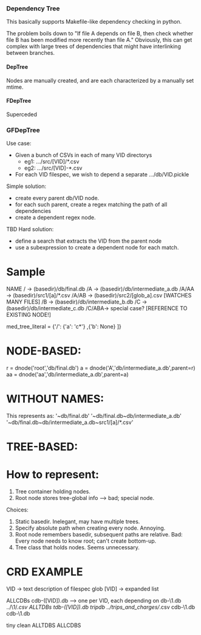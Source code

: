 ### Dependency Tree

This basically supports Makefile-like dependency checking in python.

The problem boils down to "If file A depends on file B, then check whether file B 
has been modified more recently than file A."  Obviously, this can get complex with large trees of dependencies that might have 
interlinking between branches. 

#### DepTree

Nodes are manually created, and are each characterized by a manually set mtime.

#### FDepTree

Superceded

### GFDepTree

Use case: 
  - Given a bunch of CSVs in each of many VID directorys 
    - eg1: .../src/[VID]/*.csv
    - eg2: .../src/[VID]-*.csv
  - For each VID filespec, we wish to depend a separate .../db/VID.pickle 

Simple solution:
  - create every parent db/VID node.
  - for each such parent, create a regex matching the path of all dependencies
  - create a dependent regex node.
  
TBD Hard solution:
  - define a search that extracts the VID from the parent node
  - use a subexpression to create a dependent node for each match.   
 
Sample 
=============
NAME
  /     -> (basedir)/db/final.db
  /A    -> (basedir)/db/intermediate_a.db
  /A/AA -> (basedir)/src1/[a]/*.csv
  /A/AB -> (basedir)/src2/[glob_a].csv      [WATCHES MANY FILES]
  /B    -> (basedir)/db/intermediate_b.db
  /C    -> (basedir)/db/intermediate_c.db
  /C/ABA-> special case?                    [REFERENCE TO EXISTING NODE!]

med_tree_literal = {'/': 
                         {'a': 
                               'c*'}
                        ,{'b': None}
    ]}

NODE-BASED:
===========
r  = dnode('root','db/final.db')
a  = dnode('A','db/intermediate_a.db',parent=r)
aa = dnode('aa','db/intermediate_a.db',parent=a)

WITHOUT NAMES:
===========
This represents as:
'~db/final.db'
'~db/final.db~db/intermediate_a.db'
'~db/final.db~db/intermediate_a.db~src1/[a]/*.csv'


TREE-BASED:
===========

How to represent:
=================
1. Tree container holding nodes.
2. Root node stores tree-global info --> bad; special node.   

 
 Choices:
 1. Static basedir.  Inelegant, may have multiple trees.
 2. Specify absolute path when creating every node.  Annoying.
 3. Root node remembers basedir, subsequent paths are relative.
    Bad: Every node needs to know root; can't create bottom-up.
 4. Tree class that holds nodes.  Seems unnecessary.      
 
 
 CRD EXAMPLE
 ==============
 
 VID -> text description of filespec glob
 [VID] -> expanded list  

ALLCDBs
    cdb-([VID]).db --> one per VID, each depending on
        db-\1.db
            ../\1/*.csv
ALLTDBs 
    tdb-([VID]).db 
        tripdb
            ../trips_and_charges/*.csv
            cdb-\1.db
        cdb-\1.db
                
 tiny
    clean
        ALLTDBS
        ALLCDBS                        
            
            